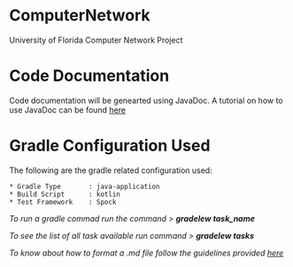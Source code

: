 # ComputerNetwork
University of Florida Computer Network Project

# Code Documentation
Code documentation will be genearted using JavaDoc. A tutorial on how to use JavaDoc can be found [here](https://www.oracle.com/technetwork/java/javase/documentation/index-137868.html)

# Gradle Configuration Used
The following are the gradle related configuration used:

	* Gradle Type		: java-application
	* Build Script		: kotlin
	* Test Framework	: Spock
	
_To run a gradle commad run the command > __gradelew task_name___

_To see the list of all task available run command > __gradelew tasks___

	
*To know about how to format a .md file follow the guidelines provided [here](https://guides.github.com/features/mastering-markdown/)*
